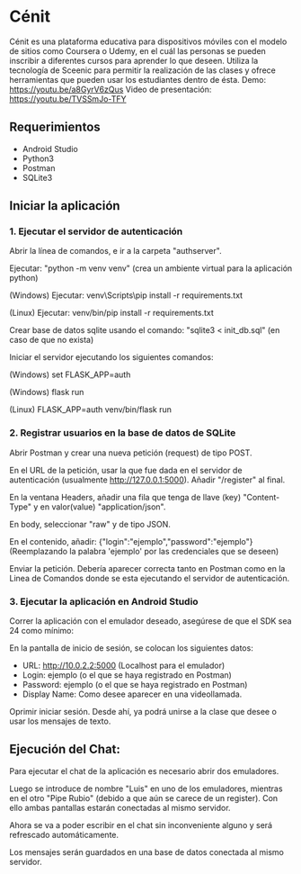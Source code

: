 # Cénit
Cénit es una plataforma educativa para dispositivos móviles con el modelo de sitios como Coursera o Udemy, en el cuál las personas se pueden inscribir a diferentes cursos para aprender lo que deseen. Utiliza la tecnología de Sceenic para permitir la realización de las clases y ofrece herramientas que pueden usar los estudiantes dentro de ésta.
Demo: https://youtu.be/a8GyrV6zQus
Video de presentación: https://youtu.be/TVSSmJo-TFY

## Requerimientos
- Android Studio
- Python3
- Postman
- SQLite3
## Iniciar la aplicación

### 1. Ejecutar el servidor de autenticación
Abrir la línea de comandos, e ir a la carpeta "authserver".

Ejecutar: "python -m venv venv" (crea un ambiente virtual para la aplicación python)

(Windows) Ejecutar: venv\Scripts\pip install -r requirements.txt

(Linux) Ejecutar: venv/bin/pip install -r requirements.txt

Crear base de datos sqlite usando el comando: "sqlite3 < init_db.sql" (en caso de que no exista)

Iniciar el servidor ejecutando los siguientes comandos:

(Windows) set FLASK_APP=auth

(Windows) flask run

(Linux) FLASK_APP=auth venv/bin/flask run

### 2. Registrar usuarios en la base de datos de SQLite
Abrir Postman y crear una nueva petición (request) de tipo POST.

En el URL de la petición, usar la que fue dada en el servidor de autenticación (usualmente http://127.0.0.1:5000). Añadir "/register" al final.

En la ventana Headers, añadir una fila que tenga de llave (key) "Content-Type" y en valor(value) "application/json".

En body, seleccionar "raw" y de tipo JSON.

En el contenido, añadir: {"login":"ejemplo","password":"ejemplo"}
(Reemplazando la palabra 'ejemplo' por las credenciales que se deseen)

Enviar la petición. Debería aparecer correcta tanto en Postman como en la Linea de Comandos donde se esta ejecutando el servidor de autenticación.

### 3. Ejecutar la aplicación en Android Studio

Correr la aplicación con el emulador deseado, asegúrese de que el SDK sea 24 como mínimo:

En la pantalla de inicio de sesión, se colocan los siguientes datos:

- URL: http://10.0.2.2:5000 (Localhost para el emulador)
- Login: ejemplo (o el que se haya registrado en Postman)
- Password: ejemplo (o el que se haya registrado en Postman)
- Display Name: Como desee aparecer en una videollamada.

 Oprimir iniciar sesión. Desde ahí, ya podrá unirse a la clase que desee o usar los mensajes de texto.

## Ejecución del Chat:

Para ejecutar el chat de la aplicación es necesario abrir dos emuladores.

Luego se introduce de nombre "Luis" en uno de los emuladores, mientras en el otro "Pipe Rubio" (debido a que aún se carece de un register). Con ello ambas pantallas estarán conectadas al mismo servidor.

Ahora se va a poder escribir en el chat sin inconveniente alguno y será refrescado automáticamente.

Los mensajes serán guardados en una base de datos conectada al mismo servidor.
